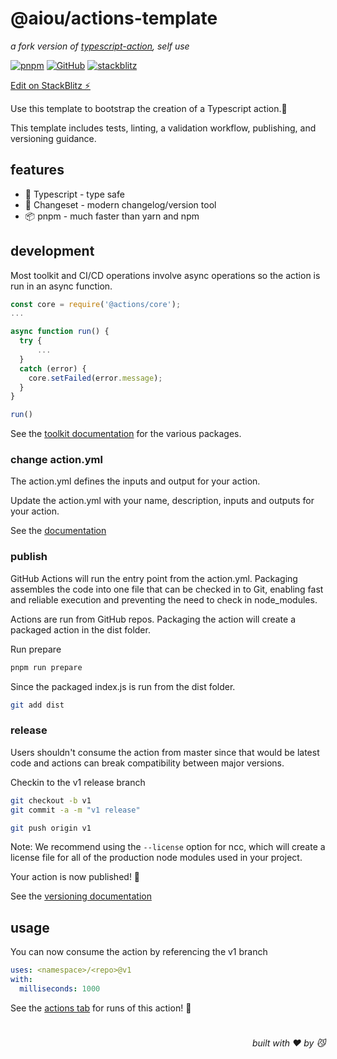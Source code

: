 # @aiou/actions-template
*a fork version of [typescript-action](https://github.com/actions/typescript-action), self use*

[![pnpm](https://img.shields.io/pnpm/v/@aiou/actions-template)](https://github.com/spring-catponents/actions-template) [![GitHub](https://img.shields.io/pnpm/l/@aiou/actions-template)](https://github.com/spring-catponents/actions-template) [![stackblitz](https://img.shields.io/badge/%E2%9A%A1%EF%B8%8Fstackblitz-online-blue)](https://github.com/spring-catponents/actions-template)

[Edit on StackBlitz ⚡️](https://github.com/spring-catponents/actions-template)

Use this template to bootstrap the creation of a Typescript action.:rocket:

This template includes tests, linting, a validation workflow, publishing, and versioning guidance.

## features

- 💪 Typescript - type safe
- 🦋 Changeset - modern changelog/version tool
- 📦 pnpm - much faster than yarn and npm
  
## development

Most toolkit and CI/CD operations involve async operations so the action is run in an async function.

```javascript
const core = require('@actions/core');
...

async function run() {
  try {
      ...
  }
  catch (error) {
    core.setFailed(error.message);
  }
}

run()
```

See the [toolkit documentation](https://github.com/actions/toolkit/blob/master/README.md#packages) for the various packages.

### change action.yml

The action.yml defines the inputs and output for your action.

Update the action.yml with your name, description, inputs and outputs for your action.

See the [documentation](https://help.github.com/en/articles/metadata-syntax-for-github-actions)


### publish

GitHub Actions will run the entry point from the action.yml. Packaging assembles the code into one file that can be checked in to Git, enabling fast and reliable execution and preventing the need to check in node_modules.

Actions are run from GitHub repos.  Packaging the action will create a packaged action in the dist folder.

Run prepare

```bash
pnpm run prepare
```

Since the packaged index.js is run from the dist folder.

```bash
git add dist
```

### release

Users shouldn't consume the action from master since that would be latest code and actions can break compatibility between major versions.

Checkin to the v1 release branch

```bash
git checkout -b v1
git commit -a -m "v1 release"
```

```bash
git push origin v1
```

Note: We recommend using the `--license` option for ncc, which will create a license file for all of the production node modules used in your project.

Your action is now published! :rocket:

See the [versioning documentation](https://github.com/actions/toolkit/blob/master/docs/action-versioning.md)

## usage

You can now consume the action by referencing the v1 branch

```yaml
uses: <namespace>/<repo>@v1
with:
  milliseconds: 1000
```

See the [actions tab]() for runs of this action! :rocket:

# 
<div align='right'>

*built with ❤️ by 😼*

</div>
